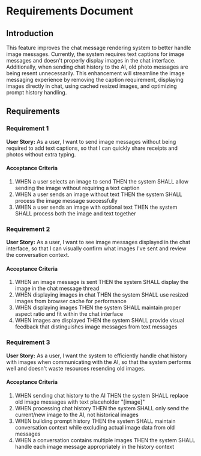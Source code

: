 # Requirements Document

## Introduction

This feature improves the chat message rendering system to better handle image messages. Currently, the system requires text captions for image messages and doesn't properly display images in the chat interface. Additionally, when sending chat history to the AI, old photo messages are being resent unnecessarily. This enhancement will streamline the image messaging experience by removing the caption requirement, displaying images directly in chat, using cached resized images, and optimizing prompt history handling.

## Requirements

### Requirement 1

**User Story:** As a user, I want to send image messages without being required to add text captions, so that I can quickly share receipts and photos without extra typing.

#### Acceptance Criteria

1. WHEN a user selects an image to send THEN the system SHALL allow sending the image without requiring a text caption
2. WHEN a user sends an image without text THEN the system SHALL process the image message successfully
3. WHEN a user sends an image with optional text THEN the system SHALL process both the image and text together

### Requirement 2

**User Story:** As a user, I want to see image messages displayed in the chat interface, so that I can visually confirm what images I've sent and review the conversation context.

#### Acceptance Criteria

1. WHEN an image message is sent THEN the system SHALL display the image in the chat message thread
2. WHEN displaying images in chat THEN the system SHALL use resized images from browser cache for performance
3. WHEN displaying images THEN the system SHALL maintain proper aspect ratio and fit within the chat interface
4. WHEN images are displayed THEN the system SHALL provide visual feedback that distinguishes image messages from text messages

### Requirement 3

**User Story:** As a user, I want the system to efficiently handle chat history with images when communicating with the AI, so that the system performs well and doesn't waste resources resending old images.

#### Acceptance Criteria

1. WHEN sending chat history to the AI THEN the system SHALL replace old image messages with text placeholder "[image]"
2. WHEN processing chat history THEN the system SHALL only send the current/new image to the AI, not historical images
3. WHEN building prompt history THEN the system SHALL maintain conversation context while excluding actual image data from old messages
4. WHEN a conversation contains multiple images THEN the system SHALL handle each image message appropriately in the history context